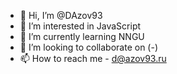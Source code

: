 - 👋 Hi, I’m @DAzov93
- 👀 I’m interested in JavaScript
- 🌱 I’m currently learning NNGU
- 💞️ I’m looking to collaborate on (-)
- 📫 How to reach me - d@azov93.ru

